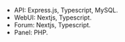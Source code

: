 - API: Express.js, Typescript, MySQL.
- WebUI: Nextjs, Typescript.
- Forum: Nextjs, Typescript.
- Panel: PHP.
